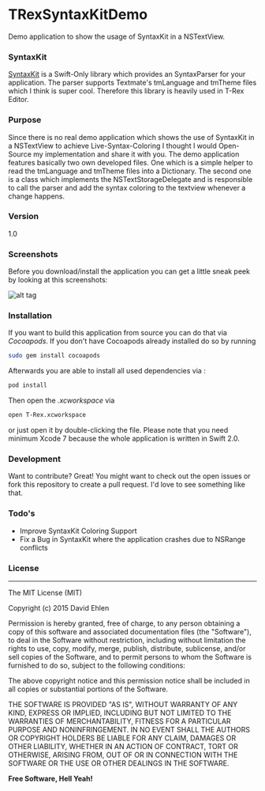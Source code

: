 # TRexSyntaxKitDemo

Demo application to show the usage of SyntaxKit in a NSTextView.

### SyntaxKit
[SyntaxKit](https://github.com/soffes/SyntaxKit) is a Swift-Only library which provides an SyntaxParser for your application. The parser supports Textmate's tmLanguage and tmTheme files which I think is super cool. Therefore this library is heavily used in T-Rex Editor.

### Purpose
Since there is no real demo application which shows the use of SyntaxKit in a NSTextView to achieve Live-Syntax-Coloring I thought I would Open-Source my implementation and share it with you. The demo application features basically two own developed files. One which is a simple helper to read the tmLanguage and tmTheme files into a Dictionary. The second one is a class which implements the NSTextStorageDelegate and is responsible to call the parser and add the syntax coloring to the textview whenever a change happens.

### Version
1.0

### Screenshots
Before you download/install the application you can get a little sneak peek by looking at this screenshots:

![alt tag](https://raw.githubusercontent.com/dehlen/TRexSyntaxKitDemo/master/screenshot.png)

### Installation

If you want to build this application from source you can do that via *Cocoapods*.
If you don't have Cocoapods already installed do so by running
```sh
sudo gem install cocoapods
```

Afterwards you are able to install all used dependencies via :
```sh
pod install
```

Then open the *.xcworkspace* via 
```sh
open T-Rex.xcworkspace
```
or just open it by double-clicking the file. Please note that you need minimum Xcode 7 because the whole application is written in Swift 2.0.

### Development

Want to contribute? Great!
You might want to check out the open issues or fork this repository to create a pull request. I'd love to see something like that.

### Todo's
- Improve SyntaxKit Coloring Support
- Fix a Bug in SyntaxKit where the application crashes due to NSRange conflicts


### License
----

The MIT License (MIT)

Copyright (c) 2015 David Ehlen

Permission is hereby granted, free of charge, to any person obtaining a copy
of this software and associated documentation files (the "Software"), to deal
in the Software without restriction, including without limitation the rights
to use, copy, modify, merge, publish, distribute, sublicense, and/or sell
copies of the Software, and to permit persons to whom the Software is
furnished to do so, subject to the following conditions:

The above copyright notice and this permission notice shall be included in
all copies or substantial portions of the Software.

THE SOFTWARE IS PROVIDED "AS IS", WITHOUT WARRANTY OF ANY KIND, EXPRESS OR
IMPLIED, INCLUDING BUT NOT LIMITED TO THE WARRANTIES OF MERCHANTABILITY,
FITNESS FOR A PARTICULAR PURPOSE AND NONINFRINGEMENT. IN NO EVENT SHALL THE
AUTHORS OR COPYRIGHT HOLDERS BE LIABLE FOR ANY CLAIM, DAMAGES OR OTHER
LIABILITY, WHETHER IN AN ACTION OF CONTRACT, TORT OR OTHERWISE, ARISING FROM,
OUT OF OR IN CONNECTION WITH THE SOFTWARE OR THE USE OR OTHER DEALINGS IN
THE SOFTWARE.

**Free Software, Hell Yeah!**
